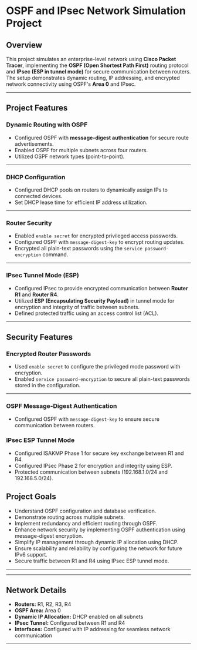 # OSPF and IPsec Network Simulation Project

## Overview
This project simulates an enterprise-level network using **Cisco Packet Tracer**, implementing the **OSPF (Open Shortest Path First)** routing protocol and **IPsec (ESP in tunnel mode)** for secure communication between routers. The setup demonstrates dynamic routing, IP addressing, and encrypted network connectivity using OSPF's **Area 0** and IPsec.

---

## Project Features

### **Dynamic Routing with OSPF**
- Configured OSPF with **message-digest authentication** for secure route advertisements.
- Enabled OSPF for multiple subnets across four routers.
- Utilized OSPF network types (point-to-point).

---

### **DHCP Configuration**
- Configured DHCP pools on routers to dynamically assign IPs to connected devices.
- Set DHCP lease time for efficient IP address utilization.

---

### **Router Security**
- Enabled `enable secret` for encrypted privileged access passwords.
- Configured OSPF with `message-digest-key` to encrypt routing updates.
- Encrypted all plain-text passwords using the `service password-encryption` command.

---

### **IPsec Tunnel Mode (ESP)**
- Configured IPsec to provide encrypted communication between **Router R1** and **Router R4**.
- Utilized **ESP (Encapsulating Security Payload)** in tunnel mode for encryption and integrity of traffic between subnets.
- Defined protected traffic using an access control list (ACL).

---

## Security Features

### **Encrypted Router Passwords**
- Used `enable secret` to configure the privileged mode password with encryption.
- Enabled `service password-encryption` to secure all plain-text passwords stored in the configuration.

---

### **OSPF Message-Digest Authentication**
- Configured OSPF with `message-digest-key` to ensure secure communication between routers.

### **IPsec ESP Tunnel Mode**
- Configured ISAKMP Phase 1 for secure key exchange between R1 and R4.
- Configured IPsec Phase 2 for encryption and integrity using ESP.
- Protected communication between subnets (192.168.1.0/24 and 192.168.5.0/24).



## Project Goals
- Understand OSPF configuration and database verification.
- Demonstrate routing across multiple subnets.
- Implement redundancy and efficient routing through OSPF.
- Enhance network security by implementing OSPF authentication using message-digest encryption.
- Simplify IP management through dynamic IP allocation using DHCP.
- Ensure scalability and reliability by configuring the network for future IPv6 support.
- Secure traffic between R1 and R4 using IPsec ESP tunnel mode.

---


---

## Network Details
- **Routers:** R1, R2, R3, R4
- **OSPF Area:** Area 0
- **Dynamic IP Allocation:** DHCP enabled on all subnets
- **IPsec Tunnel:** Configured between R1 and R4
- **Interfaces:** Configured with IP addressing for seamless network communication

---


